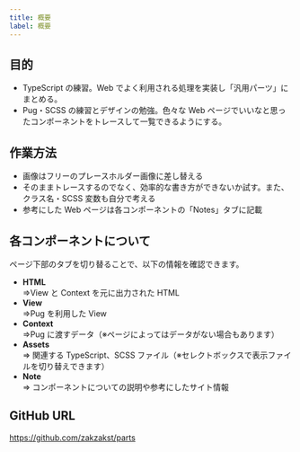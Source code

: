 ```yaml
---
title: 概要
label: 概要
---
```


## 目的

- TypeScript の練習。Web でよく利用される処理を実装し「汎用パーツ」にまとめる。
- Pug・SCSS の練習とデザインの勉強。色々な Web ページでいいなと思ったコンポーネントをトレースして一覧できるようにする。

## 作業方法

- 画像はフリーのプレースホルダー画像に差し替える
- そのままトレースするのでなく、効率的な書き方ができないか試す。また、クラス名・SCSS 変数も自分で考える
- 参考にした Web ページは各コンポーネントの「Notes」タブに記載

## 各コンポーネントについて

ページ下部のタブを切り替ることで、以下の情報を確認できます。

- **HTML**<br>⇒View と Context を元に出力された HTML
- **View**<br>⇒Pug を利用した View
- **Context**<br>⇒Pug に渡すデータ（※ページによってはデータがない場合もあります）
- **Assets**<br>⇒ 関連する TypeScript、SCSS ファイル（※セレクトボックスで表示ファイルを切り替えできます）
- **Note**<br>⇒ コンポーネントについての説明や参考にしたサイト情報

## GitHub URL

<a href="https://github.com/zakzakst/parts" target="_blank">https://github.com/zakzakst/parts</a>
